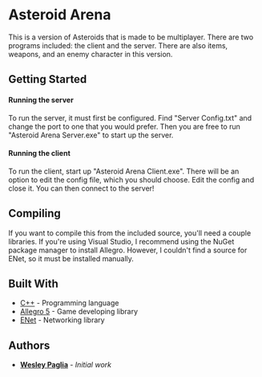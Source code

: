 # Asteroid Arena
This is a version of Asteroids that is made to be multiplayer. There are two programs included: the client and the server. There are also items, weapons, and an enemy character in this version.

## Getting Started
#### Running the server
To run the server, it must first be configured. Find "Server Config.txt" and change the port to one that you would prefer. Then you are free to run "Asteroid Arena Server.exe" to start up the server.

#### Running the client
 To run the client, start up "Asteroid Arena Client.exe". There will be an option to edit the config file, which you should choose. Edit the config and close it. You can then connect to the server!


## Compiling
If you want to compile this from the included source, you'll need a couple libraries. If you're using Visual Studio, I recommend using the NuGet package manager to install Allegro. However, I couldn't find a source for ENet, so it must be installed manually. 

## Built With

* [C++](https://www.cplusplus.com/) - Programming language
* [Allegro 5](https://www.allegro.cc/) - Game developing library
* [ENet](http://enet.bespin.org/) - Networking library

## Authors

* **[Wesley Paglia](https://github.com/wrp1002)** - *Initial work*


